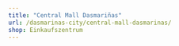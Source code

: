 ```yaml
---
title: "Central Mall Dasmariñas"
url: /dasmarinas-city/central-mall-dasmarinas/
shop: Einkaufszentrum
---
```

